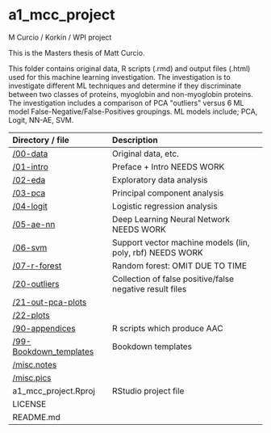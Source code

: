 # a1_mcc_project
M Curcio / Korkin / WPI project

This is the Masters thesis of Matt Curcio.

This folder contains original data, R scripts (.rmd) and output files (.html) used for this machine learning investigation. The investigation is to investigate different ML techniques and determine if they discriminate between two classes of proteins, myoglobin and non-myoglobin proteins. The investigation includes a comparison of PCA "outliers" versus 6 ML model False-Negative/False-Positives groupings. ML models include; PCA, Logit, NN-AE, SVM.

| Directory / file | Description |
| :--------------- | :---------- |
| [/00-data](https://github.com/mccurcio/a1_mcc_project/tree/master/00-data) | Original data, etc. |
| [/01-intro](https://github.com/mccurcio/a1_mcc_project/tree/master/01-intro) | Preface + Intro NEEDS WORK |
| [/02-eda](https://github.com/mccurcio/a1_mcc_project/tree/master/02-eda) | Exploratory data analysis  |
| [/03-pca](https://github.com/mccurcio/a1_mcc_project/tree/master/03-pca) | Principal component analysis |
| [/04-logit](https://github.com/mccurcio/a1_mcc_project/tree/master/04-logit) | Logistic regression analysis |
| [/05-ae-nn](https://github.com/mccurcio/a1_mcc_project/tree/master/05-ae-nn) | Deep Learning Neural Network NEEDS WORK |
| [/06-svm](https://github.com/mccurcio/a1_mcc_project/tree/master/06-svm) | Support vector machine models (lin, poly, rbf) NEEDS WORK |
| [/07-r-forest](https://github.com/mccurcio/a1_mcc_project/tree/master/07-r-forest) | Random forest: OMIT DUE TO TIME |
| [/20-outliers](https://github.com/mccurcio/a1_mcc_project/tree/master/20-outliers) | Collection of false positive/false negative result files  |
| [/21-out-pca-plots](https://github.com/mccurcio/a1_mcc_project/tree/master/21-out-pca-plots) |
| [/22-plots](https://github.com/mccurcio/a1_mcc_project/tree/master/22-plots) |
| [/90-appendices](https://github.com/mccurcio/a1_mcc_project/tree/master/90-appendices) | R scripts which produce AAC |
| [/99-Bookdown_templates](https://github.com/mccurcio/a1_mcc_project/tree/master/99-Bookdown_templates) | Bookdown templates |
| [/misc.notes](https://github.com/mccurcio/a1_mcc_project/tree/master/misc.notes) | |
| [/misc.pics](https://github.com/mccurcio/a1_mcc_project/tree/master/misc.pics) | |
| a1_mcc_project.Rproj        | RStudio project file |
| LICENSE                     |  |
| README.md                   |  |

